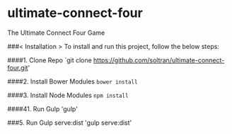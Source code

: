 # ultimate-connect-four
The Ultimate Connect Four Game

###< Installation >
To install and run this project, follow the below steps:

####1. Clone Repo
`git clone https://github.com/soltran/ultimate-connect-four.git'

####2. Install Bower Modules
`bower install`

####3. Install Node Modules
`npm install`

####41. Run Gulp
'gulp'

###5. Run Gulp serve:dist
'gulp serve:dist'

  
